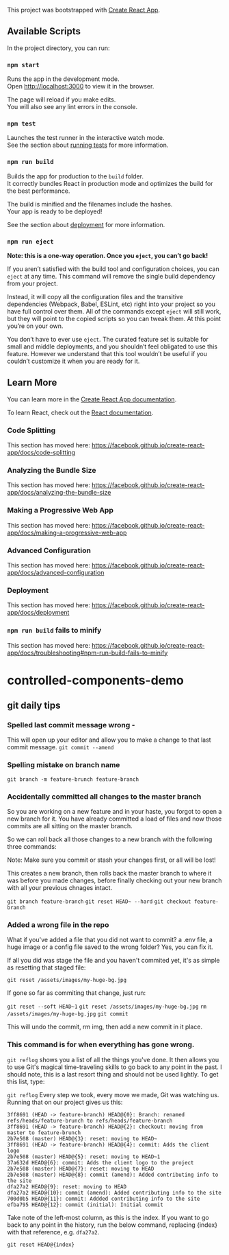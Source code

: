 This project was bootstrapped with [Create React App](https://github.com/facebook/create-react-app).

## Available Scripts

In the project directory, you can run:

### `npm start`

Runs the app in the development mode.<br>
Open [http://localhost:3000](http://localhost:3000) to view it in the browser.

The page will reload if you make edits.<br>
You will also see any lint errors in the console.

### `npm test`

Launches the test runner in the interactive watch mode.<br>
See the section about [running tests](https://facebook.github.io/create-react-app/docs/running-tests) for more information.

### `npm run build`

Builds the app for production to the `build` folder.<br>
It correctly bundles React in production mode and optimizes the build for the best performance.

The build is minified and the filenames include the hashes.<br>
Your app is ready to be deployed!

See the section about [deployment](https://facebook.github.io/create-react-app/docs/deployment) for more information.

### `npm run eject`

**Note: this is a one-way operation. Once you `eject`, you can’t go back!**

If you aren’t satisfied with the build tool and configuration choices, you can `eject` at any time. This command will remove the single build dependency from your project.

Instead, it will copy all the configuration files and the transitive dependencies (Webpack, Babel, ESLint, etc) right into your project so you have full control over them. All of the commands except `eject` will still work, but they will point to the copied scripts so you can tweak them. At this point you’re on your own.

You don’t have to ever use `eject`. The curated feature set is suitable for small and middle deployments, and you shouldn’t feel obligated to use this feature. However we understand that this tool wouldn’t be useful if you couldn’t customize it when you are ready for it.

## Learn More

You can learn more in the [Create React App documentation](https://facebook.github.io/create-react-app/docs/getting-started).

To learn React, check out the [React documentation](https://reactjs.org/).

### Code Splitting

This section has moved here: https://facebook.github.io/create-react-app/docs/code-splitting

### Analyzing the Bundle Size

This section has moved here: https://facebook.github.io/create-react-app/docs/analyzing-the-bundle-size

### Making a Progressive Web App

This section has moved here: https://facebook.github.io/create-react-app/docs/making-a-progressive-web-app

### Advanced Configuration

This section has moved here: https://facebook.github.io/create-react-app/docs/advanced-configuration

### Deployment

This section has moved here: https://facebook.github.io/create-react-app/docs/deployment

### `npm run build` fails to minify

This section has moved here: https://facebook.github.io/create-react-app/docs/troubleshooting#npm-run-build-fails-to-minify
# controlled-components-demo

## git daily tips

### Spelled last commit message wrong - 
This will open up your editor and allow you to make a change to that last commit message.
```git commit --amend```

### Spelling mistake on branch name

```git branch -m feature-brunch feature-branch```

### Accidentally committed all changes to the master branch
So you are working on a new feature and in your haste, you forgot to open a new branch for it. You have already committed a load of files and now those commits are all sitting on the master branch.

So we can roll back all those changes to a new branch with the following three commands:

Note: Make sure you commit or stash your changes first, or all will be lost!

This creates a new branch, then rolls back the master branch to where it was before you made changes, before finally checking out your new branch with all your previous chnages intact.

```git branch feature-branch```
```git reset HEAD~ --hard```
```git checkout feature-branch```

### Added a wrong file in the repo
What if you've added a file that you did not want to commit? a .env file, a huge image or a config file saved to the wrong folder? Yes, you can fix it.

If all you did was stage the file and you haven't commited yet, it's as simple as resetting that staged file:

```git reset /assets/images/my-huge-bg.jpg```

If gone so far as commiting that change, just run:

```git reset --soft HEAD~1```
```git reset /assets/images/my-huge-bg.jpg```
```rm /assets/images/my-huge-bg.jpg```
```git commit ```

This will undo the commit, rm img, then add a new commit in it place.

### This command is for when everything has gone wrong.
`git reflog` shows you a list of all the things you've done. It then allows you to use Git's magical time-traveling skills to go back to any point in the past. I should note, this is a last resort thing and should not be used lightly. To get this list, type:

```git reflog```
Every step we took, every move we made, Git was watching us. Running that on our project gives us this:

```
3ff8691 (HEAD -> feature-branch) HEAD@{0}: Branch: renamed refs/heads/feature-brunch to refs/heads/feature-branch
3ff8691 (HEAD -> feature-branch) HEAD@{2}: checkout: moving from master to feature-brunch
2b7e508 (master) HEAD@{3}: reset: moving to HEAD~
3ff8691 (HEAD -> feature-branch) HEAD@{4}: commit: Adds the client logo
2b7e508 (master) HEAD@{5}: reset: moving to HEAD~1
37a632d HEAD@{6}: commit: Adds the client logo to the project
2b7e508 (master) HEAD@{7}: reset: moving to HEAD
2b7e508 (master) HEAD@{8}: commit (amend): Added contributing info to the site
dfa27a2 HEAD@{9}: reset: moving to HEAD
dfa27a2 HEAD@{10}: commit (amend): Added contributing info to the site
700d0b5 HEAD@{11}: commit: Addded contributing info to the site
efba795 HEAD@{12}: commit (initial): Initial commit
```

Take note of the left-most column, as this is the index. If you want to go back to any point in the history, run the below command, replacing {index} with that reference, e.g. `dfa27a2`.

```git reset HEAD@{index}```